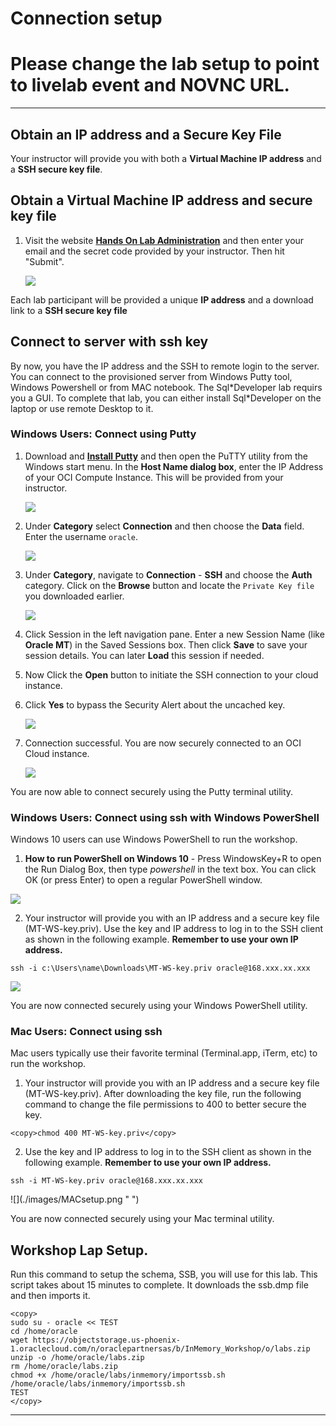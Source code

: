 #  Connection setup

#  Please change the lab setup to point to livelab event and NOVNC URL.

----

## Obtain an IP address and a Secure Key File
Your instructor will provide you with both a **Virtual Machine IP address** and a **SSH secure key file**.

## Obtain a Virtual Machine IP address and secure key file

1.  Visit the website **[Hands On Lab Administration](http://holadmin.oraclepts.nl/)** and then enter your email and the secret code provided by your instructor.  Then hit "Submit".

    ![](./images/HOLadmin.png " ")

Each lab participant will be provided a unique **IP address** and a download link to a **SSH secure key file**

## Connect to server with ssh key
  By now, you have the IP address and the SSH to remote login to the server. You can connect to the provisioned server from Windows Putty tool, Windows Powershell or from MAC notebook.
  The Sql\*Developer lab requirs you a GUI. To complete that lab, you can either install Sql\*Developer on the laptop or use remote Desktop to it.

### Windows Users: Connect using Putty

1.  Download and **[Install Putty](https://www.putty.org/)** and then open the PuTTY utility from the Windows start menu.   In the **Host Name dialog box**, enter the IP Address of your OCI Compute Instance.  This will be provided from your instructor.

    ![](./images/keylab-023.png " ")

2.  Under **Category** select **Connection** and then choose the **Data** field.  Enter the username ```oracle```.  

    ![](./images/keylab-024.png " ")

3.  Under **Category**, navigate to **Connection** - **SSH** and choose the **Auth** category.   Click on the **Browse** button and locate the ```Private Key file``` you downloaded earlier.   

    ![](./images/keylab-025.png " ")

4. Click Session in the left navigation pane.  Enter a new Session Name (like **Oracle MT**) in the Saved Sessions box.  Then click **Save** to save your session details.  You can later **Load** this session if needed.

5. Now Click the **Open** button to initiate the SSH connection to your cloud instance.  

6.  Click **Yes** to bypass the Security Alert about the uncached key.

    ![](./images/keylab-026.png " ")

7.  Connection successful.   You are now securely connected to an OCI Cloud instance.

    ![](./images/keylab-027.png " ")

You are now able to connect securely using the Putty terminal utility.

### Windows Users: Connect using ssh with Windows PowerShell

Windows 10 users can use Windows PowerShell to run the workshop.

1. **How to run PowerShell on Windows 10** - Press WindowsKey\+R to open the Run Dialog Box, then type <em>powershell</em> in the text box.  You can click OK \(or press Enter\) to open a regular PowerShell window.

![](./images/WinPowerShell.png " ")

2. Your instructor will provide you with an IP address and a secure key file \(MT-WS-key.priv\).  Use the key and IP address to log in to the SSH client as shown in the following example.  **Remember to use your own IP address.**

```
ssh -i c:\Users\name\Downloads\MT-WS-key.priv oracle@168.xxx.xx.xxx
```

![](./images/WinPowerShell2.png " ")

You are now connected securely using your Windows PowerShell utility.

### Mac Users: Connect using ssh

Mac users typically use their favorite terminal (Terminal.app, iTerm, etc) to run the workshop.

1. Your instructor will provide you with an IP address and a secure key file (MT-WS-key.priv).  After downloading the key file, run the following command to change the file permissions to 400 to better secure the key.

````
<copy>chmod 400 MT-WS-key.priv</copy>
````
2. Use the key and IP address to log in to the SSH client as shown in the following example.  **Remember to use your own IP address.**

````
ssh -i MT-WS-key.priv oracle@168.xxx.xx.xxx
````
<p>
![](./images/MACsetup.png " ")

You are now connected securely using your Mac terminal utility.

## Workshop Lap Setup.

Run this command to setup the schema, SSB, you will use for this lab. This script takes about 15 minutes to complete. It downloads the ssb.dmp file and then imports it.
````
<copy>
sudo su - oracle << TEST
cd /home/oracle
wget https://objectstorage.us-phoenix-1.oraclecloud.com/n/oraclepartnersas/b/InMemory_Workshop/o/labs.zip
unzip -o /home/oracle/labs.zip
rm /home/oracle/labs.zip
chmod +x /home/oracle/labs/inmemory/importssb.sh
/home/oracle/labs/inmemory/importssb.sh
TEST
</copy>
````

----

